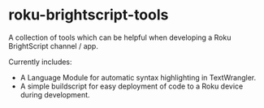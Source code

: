 # roku-brightscript-tools
A collection of tools which can be helpful when developing a Roku BrightScript channel / app.

Currently includes:
* A Language Module for automatic syntax highlighting in TextWrangler.
* A simple buildscript for easy deployment of code to a Roku device during development.
